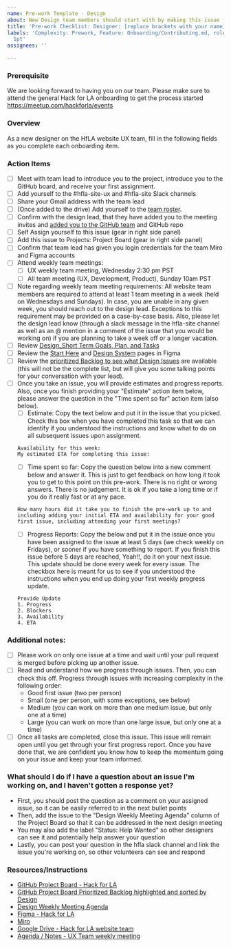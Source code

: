 ```yaml
---
name: Pre-work Template - Design
about: New Design team members should start with by making this issue for themselves.
title: 'Pre-work Checklist: Designer: [replace brackets with your name]'
labels: 'Complexity: Prework, Feature: Onboarding/Contributing.md, role: design, size:
  1pt'
assignees: ''

---
```


### Prerequisite
We are looking forward to having you on our team.  Please make sure to attend the general Hack for LA onboarding to get the process started https://meetup.com/hackforla/events

### Overview
As a new designer on the HfLA website UX team, fill in the following fields as you complete each onboarding item.

### Action Items
- [ ] Meet with team lead to introduce you to the project, introduce you to the GitHub board, and receive your first assignment.
- [ ] Add yourself to the #hfla-site-ux and #hfla-site Slack channels
- [ ] Share your Gmail address with the team lead
- [ ] (Once added to the drive) Add yourself to the [team roster](https://docs.google.com/spreadsheets/d/11u71eT-rZTKvVP8Yj_1rKxf2V45GCaFz4AXA7tS_asM/edit#gid=0). 
- [ ] Confirm with the design lead, that they have added you to the meeting invites and [added you to the GitHub team](https://github.com/orgs/hackforla/teams/website-write/members) and GitHub repo
- [ ] Self Assign yourself to this issue (gear in right side panel)
- [ ] Add this issue to Projects: Project Board (gear in right side panel)
- [ ] Confirm that team lead has given you login credentials for the team Miro and Figma accounts
- [ ] Attend weekly team meetings: 
   - [ ] UX weekly team meeting, Wednesday 2:30 pm PST
   - [ ] All team meeting (UX, Development, Product), Sunday 10am PST
 - [ ] Note regarding weekly team meeting requirements: All website team members are required to attend at least 1 team meeting in a week (held on Wednesdays and Sundays). In case, you are unable in any given week, you should reach out to the design lead. Exceptions to this requirement may be provided on a case-by-case basis. Also, please let the design lead know (through a slack message in the hfla-site channel as well as an @ mention in a comment of the issue that you would be working on) if you are planning to take a week off or a longer vacation.
- [ ] Review [Design_Short Term Goals, Plan, and Tasks](https://docs.google.com/document/d/1FxwgdnWBbbQ8Pi3tspnukZTWwXtqnRXfNkNhVMEloY0/edit)
- [ ] Review the [Start Here](https://www.figma.com/file/0RRPy1Ph7HafI3qOITg0Mr/Hack-for-LA-Website?node-id=8561%3A72465) and [Design System](https://www.figma.com/file/0RRPy1Ph7HafI3qOITg0Mr/Hack-for-LA-Website?node-id=3464%3A3) pages in Figma
- [ ] Review the [prioritized Backlog to see what Design Issues](https://github.com/hackforla/website/projects/7?card_filter_query=label%3A%22role%3A+design%22#column-7198257) are available (this will not be the complete list, but will give you some talking points for your conversation with your lead).
- [ ] Once you take an issue, you will provide estimates and progress reports. Also, once you finish providing your "Estimate" action item below, please answer the question in the "Time spent so far" action item (also below).
   - [ ] Estimate: Copy the text below and put it in the issue that you picked.
 Check this box when you have completed this task so that we can identify if you understood the instructions and know what to do on all subsequent issues upon assignment.
    ```
   Availability for this week:
   My estimated ETA for completing this issue:
    ```
   - [ ] Time spent so far: Copy the question below into a new comment below and answer it. This is just to get feedback on how long it took you to get to this point on this pre-work. There is no right or wrong answers. There is no judgement. It is ok if you take a long time or if you do it really fast or at any pace.
    ```
    How many hours did it take you to finish the pre-work up to and including adding your initial ETA and availability for your good first issue, including attending your first meetings?
    ```
   - [ ] Progress Reports: Copy the below and put it in the issue once you have been assigned to the issue at least 5 days (we check weekly on Fridays), or sooner if you have something to report.  If you finish this issue before 5 days are reached, Yeah!!, do it on your next issue.  This update should be done every week for every issue.  The checkbox here is meant for us to see if you understood the instructions when you end up doing your first weekly progress update.
    ```
    Provide Update
    1. Progress
    2. Blockers
    3. Availability
    4. ETA
    ```
### Additional notes:
- [ ] Please work on only one issue at a time and wait until your pull request is merged before picking up another issue.
- [ ] Read and understand how we progress through issues. Then, you can check this off.
Progress through issues with increasing complexity in the following order:
  - Good first issue (two per person)
  - Small (one per person, with some exceptions, see below)
  - Medium (you can work on more than one medium issue, but only one at a time)
  - Large (you can work on more than one large issue, but only one at a time)
- [ ] Once all tasks are completed, close this issue.  This issue will remain open until you get through your first progress report.  Once you have done that, we are confident you know how to keep the momentum going on your issue and keep your team informed.

### What should I do if I have a question about an issue I'm working on, and I haven't gotten a response yet?
- First, you should post the question as a comment on your assigned issue, so it can be easily referred to in the next bullet points
- Then, add the issue to the "Design Weekly Meeting Agenda" column of the Project Board so that it can be addressed in the next design meeting
- You may also add the label "Status: Help Wanted" so other designers can see it and potentially help answer your question
- Lastly, you can post your question in the hfla slack channel and link the issue you're working on, so other volunteers can see and respond

### Resources/Instructions
- [GitHub Project Board - Hack for LA ](https://github.com/hackforla/website/projects/7)
- [GitHub Project Board Prioritized Backlog highlighted and sorted by Design](https://github.com/hackforla/website/projects/7?card_filter_query=label%3A%22role%3A+design%22#column-7198257)
- [Design Weekly Meeting Agenda](https://github.com/hackforla/website/issues/2106)
- [Figma - Hack for LA](https://www.figma.com/file/0RRPy1Ph7HafI3qOITg0Mr/Hack-for-LA-Website)
- [Miro](https://miro.com/app/board/o9J_l6zD0JA=/)
- [Google Drive - Hack for LA website team](https://drive.google.com/drive/folders/1p76K0FgfiAWeIIEyoyJ_Iik8FVj8cBjT?usp=sharing)
- [Agenda / Notes - UX Team weekly meeting](https://github.com/hackforla/website/issues/2106)
